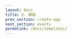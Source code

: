 ```yaml
---
layout: docs
title: 2. 模板 
prev_section: create-app
next_section: events 
permalink: /docs/templates/
---
```

